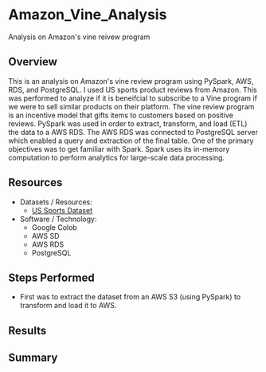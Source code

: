 # Amazon_Vine_Analysis
Analysis on Amazon's vine reivew program

## Overview
This is an analysis on Amazon's vine review program using PySpark, AWS, RDS, and PostgreSQL.  I used US sports product reviews from Amazon. This was performed to analyze if it is beneifcial to subscribe to a Vine program if we were to sell similar products on their platform. The vine review program is an incentive model that gifts items to customers based on positive reviews. PySpark was used in order to extract, transform, and load (ETL) the data to a AWS RDS.  The AWS RDS was connected to PostgreSQL server which enabled a query and extraction of the final table. One of the primary objectives was to get familiar with Spark.  Spark uses its in-memory computation to perform analytics for large-scale data processing.

## Resources
- Datasets / Resources:
  - [US Sports Dataset](https://s3.amazonaws.com/amazon-reviews-pds/tsv/index.txt)
- Software / Technology:
  - Google Colob 
  - AWS SD
  - AWS RDS
  - PostgreSQL

## Steps Performed
- First was to extract the dataset from an AWS S3 (using PySpark) to transform and load it to AWS.

## Results

## Summary

